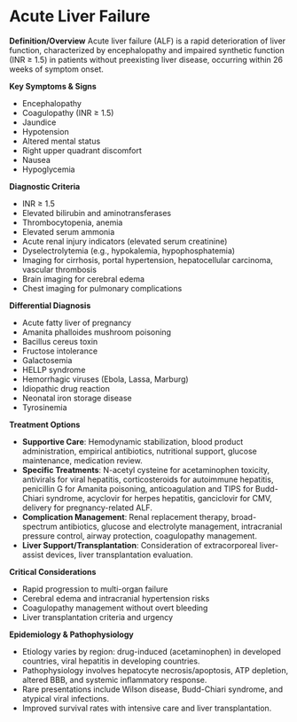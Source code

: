 # Acute Liver Failure

**Definition/Overview**
Acute liver failure (ALF) is a rapid deterioration of liver function, characterized by encephalopathy and impaired synthetic function (INR ≥ 1.5) in patients without preexisting liver disease, occurring within 26 weeks of symptom onset.

**Key Symptoms & Signs**
- Encephalopathy
- Coagulopathy (INR ≥ 1.5)
- Jaundice
- Hypotension
- Altered mental status
- Right upper quadrant discomfort
- Nausea
- Hypoglycemia

**Diagnostic Criteria**
- INR ≥ 1.5
- Elevated bilirubin and aminotransferases
- Thrombocytopenia, anemia
- Elevated serum ammonia
- Acute renal injury indicators (elevated serum creatinine)
- Dyselectrolytemia (e.g., hypokalemia, hypophosphatemia)
- Imaging for cirrhosis, portal hypertension, hepatocellular carcinoma, vascular thrombosis
- Brain imaging for cerebral edema
- Chest imaging for pulmonary complications

**Differential Diagnosis**
- Acute fatty liver of pregnancy
- Amanita phalloides mushroom poisoning
- Bacillus cereus toxin
- Fructose intolerance
- Galactosemia
- HELLP syndrome
- Hemorrhagic viruses (Ebola, Lassa, Marburg)
- Idiopathic drug reaction
- Neonatal iron storage disease
- Tyrosinemia

**Treatment Options**
- **Supportive Care**: Hemodynamic stabilization, blood product administration, empirical antibiotics, nutritional support, glucose maintenance, medication review.
- **Specific Treatments**: N-acetyl cysteine for acetaminophen toxicity, antivirals for viral hepatitis, corticosteroids for autoimmune hepatitis, penicillin G for Amanita poisoning, anticoagulation and TIPS for Budd-Chiari syndrome, acyclovir for herpes hepatitis, ganciclovir for CMV, delivery for pregnancy-related ALF.
- **Complication Management**: Renal replacement therapy, broad-spectrum antibiotics, glucose and electrolyte management, intracranial pressure control, airway protection, coagulopathy management.
- **Liver Support/Transplantation**: Consideration of extracorporeal liver-assist devices, liver transplantation evaluation.

**Critical Considerations**
- Rapid progression to multi-organ failure
- Cerebral edema and intracranial hypertension risks
- Coagulopathy management without overt bleeding
- Liver transplantation criteria and urgency

**Epidemiology & Pathophysiology**
- Etiology varies by region: drug-induced (acetaminophen) in developed countries, viral hepatitis in developing countries.
- Pathophysiology involves hepatocyte necrosis/apoptosis, ATP depletion, altered BBB, and systemic inflammatory response.
- Rare presentations include Wilson disease, Budd-Chiari syndrome, and atypical viral infections.
- Improved survival rates with intensive care and liver transplantation.